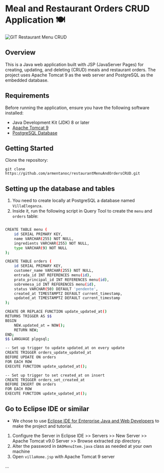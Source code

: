 # Meal and Restaurant Orders CRUD Application 🍽️

![GIT Restaurant Menu CRUD](https://github.com/armentanoc/restaurantMenuAndOrdersCRUD/assets/88147887/6eec41b2-aa37-4c80-81df-9e28071831f9)

## Overview
This is a Java web application built with JSP (JavaServer Pages) for creating, updating, and deleting (CRUD) meals and restaurant orders. The project uses Apache Tomcat 9 as the web server and PostgreSQL as the embedded database.

## Requirements
Before running the application, ensure you have the following software installed:

* Java Development Kit (JDK) 8 or later
* <a href="https://tomcat.apache.org/download-90.cgi">Apache Tomcat 9</a>
* <a href="https://www.enterprisedb.com/downloads/postgres-postgresql-downloads"> PostgreSQL Database</a>
  
## Getting Started

Clone the repository:

```
git clone https://github.com/armentanoc/restaurantMenuAndOrdersCRUD.git
```

## Setting up the database and tables

1. You need to create locally at PostgreSQL a database named `VillaEleganza`.
2. Inside it, run the following script in Query Tool to create the `menu` and `orders` table: 

```bash

CREATE TABLE menu (
    id SERIAL PRIMARY KEY,
    name VARCHAR(255) NOT NULL,
    ingredients VARCHAR(255) NOT NULL,
    type VARCHAR(9) NOT NULL
);

CREATE TABLE orders (
    id SERIAL PRIMARY KEY,
    customer_name VARCHAR(255) NOT NULL,
    entrada_id INT REFERENCES menu(id),
    prato_principal_id INT REFERENCES menu(id),
    sobremesa_id INT REFERENCES menu(id),
    status VARCHAR(50) DEFAULT 'pendente',
    created_at TIMESTAMPTZ DEFAULT current_timestamp,
    updated_at TIMESTAMPTZ DEFAULT current_timestamp
);

CREATE OR REPLACE FUNCTION update_updated_at()
RETURNS TRIGGER AS $$
BEGIN
    NEW.updated_at = NOW();
    RETURN NEW;
END;
$$ LANGUAGE plpgsql;

-- Set up trigger to update updated_at on every update
CREATE TRIGGER orders_update_updated_at
BEFORE UPDATE ON orders
FOR EACH ROW
EXECUTE FUNCTION update_updated_at();

-- Set up trigger to set created_at on insert
CREATE TRIGGER orders_set_created_at
BEFORE INSERT ON orders
FOR EACH ROW
EXECUTE FUNCTION update_updated_at();

```

## Go to Eclipse IDE or similar

* We chose to use <a href="https://www.eclipse.org/downloads/packages/release/2023-09/r/eclipse-ide-enterprise-java-and-web-developers">Eclipse IDE for Enterprise Java and Web Developers</a> to make the project and tutorial.

1. Configure the Server in Eclipse IDE >> Servers >> New Server >> Apache Tomcat v9.0 Server >> Browse extracted zip directory. 
2. Alter the password in `DAOMenuItem.java` class as needed at your own machine 
3. Open `villaHome.jsp` with Apache Tomcat 9 server

...
